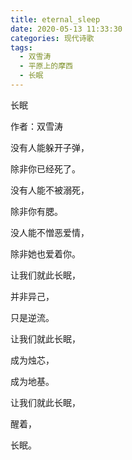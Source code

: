```yaml
---
title: eternal_sleep
date: 2020-05-13 11:33:30
categories: 现代诗歌
tags:
  - 双雪涛
  - 平原上的摩西
  - 长眠
---
```


长眠

作者：双雪涛

没有人能躲开子弹，

除非你已经死了。

没有人能不被溺死，

除非你有腮。<!-- more -->

没人能不憎恶爱情，

除非她也爱着你。

让我们就此长眠，

并非异己，

只是逆流。

让我们就此长眠，

成为烛芯，

成为地基。

让我们就此长眠，

醒着，

长眠。